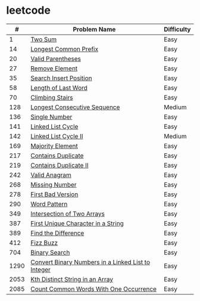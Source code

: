 # leetcode

| #    | Problem Name                                                                                                                                                                                                    | Difficulty |
|------|-----------------------------------------------------------------------------------------------------------------------------------------------------------------------------------------------------------------|------------|
| 1    | [Two Sum](https://github.com/SweetBubbleTea/leetcode/blob/main/Arrays/1.%20Two%20Sum%20(Easy).md)                                                                                                               | Easy       |
| 14   | [Longest Common Prefix](https://github.com/SweetBubbleTea/leetcode/blob/main/Arrays/14.%20Longest%20Common%20Prefix%20(Easy).md)                                                                                | Easy       |
| 20   | [Valid Parentheses](https://github.com/SweetBubbleTea/leetcode/blob/main/Stacks/20.%20Valid%20Parentheses%20(Easy).md)                                                                                          | Easy       |
| 27   | [Remove Element](https://github.com/SweetBubbleTea/leetcode/blob/main/Arrays/27.%20Remove%20Element%20(Easy).md)                                                                                                | Easy       |
| 35   | [Search Insert Position](https://github.com/SweetBubbleTea/leetcode/blob/main/Arrays/35.%20Search%20Insert%20Position%20(Easy).md)                                                                              | Easy       |
| 58   | [Length of Last Word](https://github.com/SweetBubbleTea/leetcode/blob/main/Arrays/1.%20Length%of%20Last%20Word(Easy).md)                                                                                        | Easy       |
| 70   | [Climbing Stairs](https://github.com/SweetBubbleTea/leetcode/blob/main/Dynamic%20Programming/70.%20Climbing%20Stairs%20(Easy).md)                                                                               | Easy       |
| 128  | [Longest Consecutive Sequence](https://github.com/SweetBubbleTea/leetcode/blob/main/Arrays/128.%20Longest%20Consecutive%20Sequence%20(Med).md)                                                                                                 | Medium       |
| 136  | [Single Number](https://github.com/SweetBubbleTea/leetcode/blob/main/Arrays/136.%20Single%20Number%20(Easy).md)                                                                                                 | Easy       |
| 141  | [Linked List Cycle](https://github.com/SweetBubbleTea/leetcode/blob/main/Linked%20Lists/141.%20Linked%20LIst%20Cycle%20(Easy).md)                                                                                                 | Easy       |
| 142  | [Linked List Cycle II](https://github.com/SweetBubbleTea/leetcode/blob/main/Linked%20Lists/142.%20%20Linked%20List%20Cycle%20II%20(Med).md)                                                                                                 | Medium       |
| 169  | [Majority Element](https://github.com/SweetBubbleTea/leetcode/blob/main/Arrays/169.%20Majority%20Element%20(Easy).md)                                                                                           | Easy       |
| 217  | [Contains Duplicate](https://github.com/SweetBubbleTea/leetcode/blob/main/Arrays/217.%20Contains%20Duplicate%20(Easy).md)                                                                                       | Easy       |
| 219  | [Contains Duplicate II](https://github.com/SweetBubbleTea/leetcode/blob/main/Arrays/219.%20Contains%20Duplicate%20II%20(Easy).md)                                                                               | Easy       |
| 242  | [Valid Anagram](https://github.com/SweetBubbleTea/leetcode/blob/main/HashMaps/242.%20Valid%20Anagram%20(Easy).md)                                                                                               | Easy       |
| 268  | [Missing Number](https://github.com/SweetBubbleTea/leetcode/blob/main/Arrays/268.%20Missing%20Number%20(Easy).md)                                                                                               | Easy       |
| 278  | [First Bad Version](https://github.com/SweetBubbleTea/leetcode/blob/main/Binary%20Search/278.%20Binary%20Search%20(Easy).md) | Easy |
| 290  | [Word Pattern](https://github.com/SweetBubbleTea/leetcode/blob/main/HashMaps/290.%20Word%20Pattern%20(Easy).md)                                                                                                 | Easy       |
| 349  | [Intersection of Two Arrays](https://github.com/SweetBubbleTea/leetcode/blob/main/Arrays/349.%20Intersection%20of%20Two%20Arrays%20(Easy).md)                                                                   | Easy       |
| 387  | [First Unique Character in a String](https://github.com/SweetBubbleTea/leetcode/blob/main/HashMaps/387.%20First%20Unique%20Character%20in%20a%20String%20(Easy).md)                                             | Easy       |
| 389  | [Find the Difference](https://github.com/SweetBubbleTea/leetcode/blob/main/HashMaps/389.%20Find%20the%20Difference%20(Easy).md)                                                                                 | Easy       |
| 412  | [Fizz Buzz](https://github.com/SweetBubbleTea/leetcode/blob/main/Strings/412.%20Fizz%20Buzz%20(Easy).md)                                                                                                        | Easy       |
| 704  | [Binary Search](https://github.com/SweetBubbleTea/leetcode/blob/main/Arrays/704.%20Binary%20Search%20(Easy).md)                                                                                                 | Easy       |
| 1290 | [Convert Binary Numbers in a Linked List to Integer](https://github.com/SweetBubbleTea/leetcode/blob/main/Linked%20Lists/1290.%20Convert%20Binary%20Number%20in%20a%20Linked%20List%20to%20Integer%20(Easy).md) | Easy       |
| 2053 | [Kth Distinct String in an Array](https://github.com/SweetBubbleTea/leetcode/blob/main/HashMaps/2053.%20Kth%20Distinct%20String%20in%20an%20Array%20(Easy).md)                                                  | Easy       |
| 2085 | [Count Common Words With One Occurrence](https://github.com/SweetBubbleTea/leetcode/blob/main/HashMaps/2085.%20Count%20Common%20Words%20With%20One%20Occurrence%20(Easy).md)                                    | Easy       |
